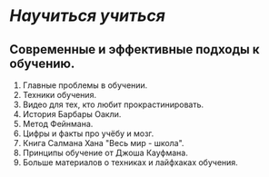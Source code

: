 # _Научиться учиться_
## Cовременные и эффективные подходы к обучению.
1. Главные проблемы в обучении.
2. Техники обучения.
3. Видео для тех, кто любит прокрастинировать.
4. История Барбары Оакли.
5. Метод Фейнмана.
6. Цифры и факты про учёбу и мозг.
7. Книга Салмана Хана "Весь мир - школа".
8. Принципы обучение от Джоша Кауфмана.
9. Больше материалов о техниках и лайфхаках обучения.
